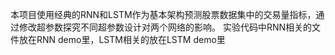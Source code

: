 本项目使用经典的RNN和LSTM作为基本架构预测股票数据集中的交易量指标，通过修改超参数探究不同超参数设计对两个网络的影响。
实验代码中RNN相关的文件放在RNN demo里，LSTM相关的放在LSTM demo里
